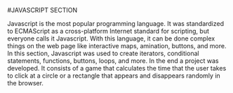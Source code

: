 #JAVASCRIPT SECTION

Javascript is the most popular programming language. It was standardized to ECMAScript as a cross-platform Internet standard for scripting, but everyone calls it Javascript.
With this language, it can be done complex things on the web page like interactive maps, amination, buttons, and more.
In this section, Javascript was used to create iterators, conditional statements, functions, buttons, loops, and more.
In the end a project was developed. It consists of a game that calculates the time that the user takes to click at a circle or a rectangle that appears and disappears randomly in the browser.